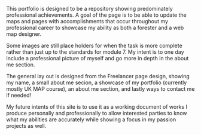 This portfolio is designed to be a repository showing predominately professional achievements.  A goal of the page is to be able 
to update the maps and pages with accomplishments that occur throughout my professional career to showcase my ability as both a 
forester and a web map designer.

Some images are still place holders for when the task is more complete rather than just up to the standards for module 7.  My intent
is to one day include a professional picture of myself and go more in depth in the about me section.

The general lay out is designed from the Freelancer page design, showing my name, a small about me secion, a showcase of my portfolio 
(currently mostly UK MAP course), an about me section, and lastly ways to contact me if needed!

My future intents of this site is to use it as a working document of works I produce personally and professionally to allow interested
parties to know what my abilities are accurately while showing a focus in my passion projects as well.
